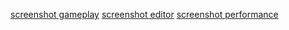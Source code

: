 [screenshot gameplay](Screenshots/screen0.png?raw=true "Gameplay")
[screenshot editor](Screenshots/screen1.png?raw=true "Editor")
[screenshot performance](Screenshots/screen_perf.png?raw=true "Performance")